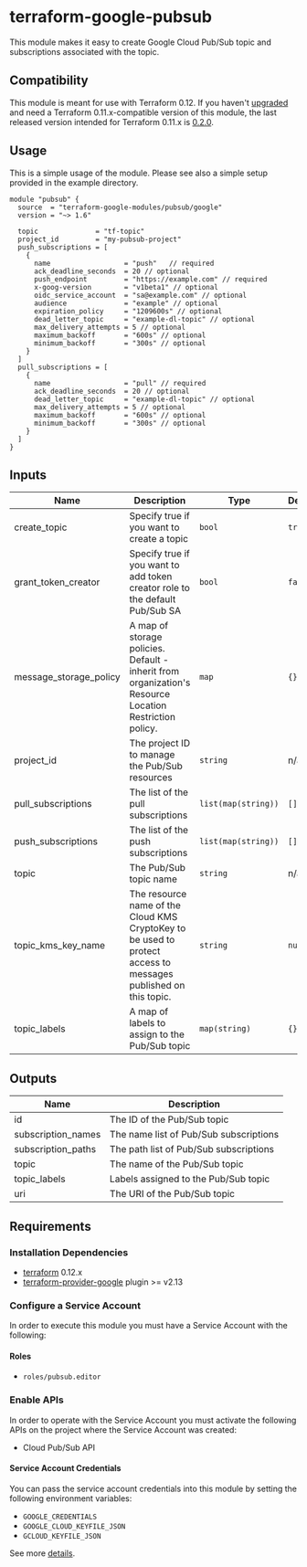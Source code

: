# terraform-google-pubsub

This module makes it easy to create Google Cloud Pub/Sub topic and subscriptions associated with the topic.

## Compatibility

This module is meant for use with Terraform 0.12. If you haven't [upgraded][terraform-0.12-upgrade] and need a Terraform 0.11.x-compatible version of this module, the last released version intended for Terraform 0.11.x
is [0.2.0][v0.2.0].

## Usage

This is a simple usage of the module. Please see also a simple setup provided in the example directory.

```hcl
module "pubsub" {
  source  = "terraform-google-modules/pubsub/google"
  version = "~> 1.6"

  topic              = "tf-topic"
  project_id         = "my-pubsub-project"
  push_subscriptions = [
    {
      name                  = "push"   // required
      ack_deadline_seconds  = 20 // optional
      push_endpoint         = "https://example.com" // required
      x-goog-version        = "v1beta1" // optional
      oidc_service_account  = "sa@example.com" // optional
      audience              = "example" // optional
      expiration_policy     = "1209600s" // optional
      dead_letter_topic     = "example-dl-topic" // optional
      max_delivery_attempts = 5 // optional
      maximum_backoff       = "600s" // optional
      minimum_backoff       = "300s" // optional
    }
  ]
  pull_subscriptions = [
    {
      name                  = "pull" // required
      ack_deadline_seconds  = 20 // optional
      dead_letter_topic     = "example-dl-topic" // optional
      max_delivery_attempts = 5 // optional
      maximum_backoff       = "600s" // optional
      minimum_backoff       = "300s" // optional
    }
  ]
}
```

<!-- BEGINNING OF PRE-COMMIT-TERRAFORM DOCS HOOK -->
## Inputs

| Name | Description | Type | Default | Required |
|------|-------------|------|---------|:--------:|
| create\_topic | Specify true if you want to create a topic | `bool` | `true` | no |
| grant\_token\_creator | Specify true if you want to add token creator role to the default Pub/Sub SA | `bool` | `false` | no |
| message\_storage\_policy | A map of storage policies. Default - inherit from organization's Resource Location Restriction policy. | `map` | `{}` | no |
| project\_id | The project ID to manage the Pub/Sub resources | `string` | n/a | yes |
| pull\_subscriptions | The list of the pull subscriptions | `list(map(string))` | `[]` | no |
| push\_subscriptions | The list of the push subscriptions | `list(map(string))` | `[]` | no |
| topic | The Pub/Sub topic name | `string` | n/a | yes |
| topic\_kms\_key\_name | The resource name of the Cloud KMS CryptoKey to be used to protect access to messages published on this topic. | `string` | `null` | no |
| topic\_labels | A map of labels to assign to the Pub/Sub topic | `map(string)` | `{}` | no |

## Outputs

| Name | Description |
|------|-------------|
| id | The ID of the Pub/Sub topic |
| subscription\_names | The name list of Pub/Sub subscriptions |
| subscription\_paths | The path list of Pub/Sub subscriptions |
| topic | The name of the Pub/Sub topic |
| topic\_labels | Labels assigned to the Pub/Sub topic |
| uri | The URI of the Pub/Sub topic |

<!-- END OF PRE-COMMIT-TERRAFORM DOCS HOOK -->

## Requirements

### Installation Dependencies

- [terraform](https://www.terraform.io/downloads.html) 0.12.x
- [terraform-provider-google](https://github.com/terraform-providers/terraform-provider-google) plugin >= v2.13

### Configure a Service Account

In order to execute this module you must have a Service Account with the following:

#### Roles

- `roles/pubsub.editor`

### Enable APIs

In order to operate with the Service Account you must activate the following APIs on the project where the Service Account was created:

- Cloud Pub/Sub API

#### Service Account Credentials

You can pass the service account credentials into this module by setting the following environment variables:

* `GOOGLE_CREDENTIALS`
* `GOOGLE_CLOUD_KEYFILE_JSON`
* `GCLOUD_KEYFILE_JSON`

See more [details](https://www.terraform.io/docs/providers/google/provider_reference.html#configuration-reference).

[v0.2.0]: https://registry.terraform.io/modules/terraform-google-modules/pubsub/google/0.2.0
[terraform-0.12-upgrade]: https://www.terraform.io/upgrade-guides/0-12.html
